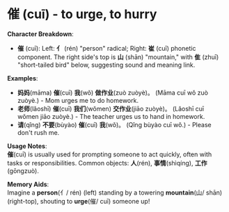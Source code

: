 # **催 (cuī) - to urge, to hurry**

**Character Breakdown**:  
- **催** (cuī): Left: **亻** (rén) "person" radical; Right: **崔** (cuī) phonetic component. The right side's top is **山** (shān) "mountain," with **隹** (zhuī) "short-tailed bird" below, suggesting sound and meaning link.

**Examples**:  
- **妈妈**(māma) **催**(cuī) **我**(wǒ) **做作业**(zuò zuòyè)。 (Māma cuī wǒ zuò zuòyè.) - Mom urges me to do homework.  
- **老师**(lǎoshī) **催**(cuī) **我们**(wǒmen) **交作业**(jiāo zuòyè)。 (Lǎoshī cuī wǒmen jiāo zuòyè.) - The teacher urges us to hand in homework.  
- **请**(qǐng) **不要**(bùyào) **催**(cuī) **我**(wǒ)。 (Qǐng bùyào cuī wǒ.) - Please don't rush me.

**Usage Notes**:  
**催**(cuī) is usually used for prompting someone to act quickly, often with tasks or responsibilities. Common objects: **人**(rén), **事情**(shìqíng), **工作**(gōngzuò).

**Memory Aids**:  
Imagine a **person**(亻/ rén) (left) standing by a towering **mountain**(山/ shān) (right-top), shouting to **urge**(催/ cuī) someone up!
